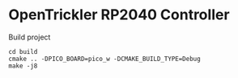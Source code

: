 OpenTrickler RP2040 Controller
==============================

Build project

    cd build
    cmake .. -DPICO_BOARD=pico_w -DCMAKE_BUILD_TYPE=Debug
    make -j8

